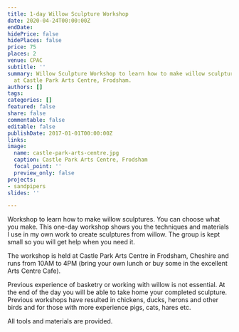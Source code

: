 ```yaml
---
title: 1-day Willow Sculpture Workshop
date: 2020-04-24T00:00:00Z
endDate: 
hidePrice: false
hidePlaces: false
price: 75
places: 2
venue: CPAC
subtitle: ''
summary: Willow Sculpture Workshop to learn how to make willow sculptures to be held
  at Castle Park Arts Centre, Frodsham.
authors: []
tags: 
categories: []
featured: false
share: false
commentable: false
editable: false
publishDate: 2017-01-01T00:00:00Z
links: 
image:
  name: castle-park-arts-centre.jpg
  caption: Castle Park Arts Centre, Frodsham
  focal_point: ''
  preview_only: false
projects:
- sandpipers
slides: ''

---
```

Workshop to learn how to make willow sculptures. 
You can choose what you make. 
This one-day workshop shows you the techniques and materials I use in my own 
work to create sculptures from willow. 
The group is kept small so you will get help when you need it.

The workshop is held at Castle Park Arts Centre in Frodsham, Cheshire 
and runs from 10AM to 4PM (bring your own lunch or buy some in 
the excellent Arts Centre Cafe).

Previous experience of basketry or working with willow is not essential. 
At the end of the day you will be able to take home your completed sculpture. 
Previous workshops have resulted in chickens, ducks, herons and other birds 
and for those with more experience pigs, cats, hares etc.

All tools and materials are provided.

